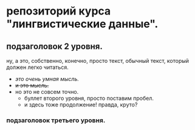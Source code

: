 # репозиторий курса "лингвистические данные".

## подзаголовок 2 уровня.

ну, а это, собственно, конечно, просто текст, обычный текст, который должен легко читаться.

* _это очень умная мысль._
* ~~и это мысль.~~
* но это не совсем точно.
  * буллет второго уровня, просто поставим пробел.
  * и здесь тоже продолжение! правда, круто?

### подзаголовок третьего уровня.
